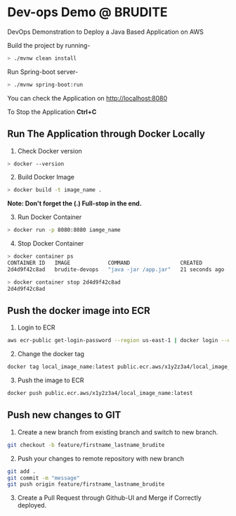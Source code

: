 # Dev-ops Demo @ BRUDITE
DevOps Demonstration to Deploy a Java Based Application on AWS

Build the project by running-
```bash
> ./mvnw clean install
```

Run Spring-boot server-
```bash
> ./mvnw spring-boot:run
```
You can check the Application on [http://localhost:8080](http://localhost:8080)

To Stop the Application **Ctrl+C**

## Run The Application through Docker Locally

1. Check Docker version
```bash
> docker --version
```
2. Build Docker Image 
```bash
> docker build -t image_name . 
```
**Note: Don't forget the (.) Full-stop in the end.**

3. Run Docker Container
```bash
> docker run -p 8080:8080 iamge_name
```

4. Stop Docker Container
```bash
> docker container ps
CONTAINER ID   IMAGE            COMMAND                CREATED          STATUS          PORTS                    NAMES
2d4d9f42c8ad   brudite-devops   "java -jar /app.jar"   21 seconds ago   Up 16 seconds   0.0.0.0:8080->8080/tcp   sad_williams

> docker container stop 2d4d9f42c8ad
2d4d9f42c8ad 
```

## Push the docker image into ECR

1. Login to ECR
```bash
aws ecr-public get-login-password --region us-east-1 | docker login --username AWS --password-stdin public.ecr.aws/x1y2z3a4
```

2. Change the docker tag
```bash
docker tag local_image_name:latest public.ecr.aws/x1y2z3a4/local_image_name:latest
```

3. Push the image to ECR
```bash
docker push public.ecr.aws/x1y2z3a4/local_image_name:latest 
```

## Push new changes to GIT
1. Create a new branch from existing branch and switch to new branch.
```bash
git checkout -b feature/firstname_lastname_brudite
```
2. Push your changes to remote repository with new branch
```bash
git add .
git commit -m "message"
git push origin feature/firstname_lastname_brudite
``` 
3. Create a Pull Request through Github-UI and Merge if Correctly deployed.






